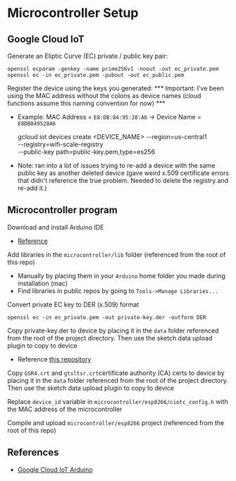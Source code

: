 # Microcontroller Setup

## Google Cloud IoT

Generate an Eliptic Curve (EC) private / public key pair:

    openssl ecparam -genkey -name prime256v1 -noout -out ec_private.pem
    openssl ec -in ec_private.pem -pubout -out ec_public.pem

Register the device using the keys you generated:
*** Important: I've been using the MAC address without the colons as device names (cloud functions assume this naming convention for now) ***
- Example: MAC Address = `E8:DB:84:95:28:A6` -> Device Name = `E8DB849528A6`

    gcloud iot devices create <DEVICE_NAME> --region=us-central1 \
        --registry=wifi-scale-registry \
        --public-key path=public-key.pem,type=es256

- Note: ran into a lot of issues trying to re-add a device with the same public key as another deleted device (gave weird x.509 certificate errors that didn't reference the true problem.  Needed to delete the registry and re-add it.)

## Microcontroller program

Download and install Arduino IDE
  - [Reference](https://www.arduino.cc/en/software)

Add libraries in the `microcontroller/lib` folder (referenced from the root of this repo)
  - Manually by placing them in your `Arduino` home folder you made during installation (mac)
  - Find libraries in public repos by going to `Tools->Manage Libraries...`

Convert private EC key to DER (x.509) format

    openssl ec -in ec_private.pem -out private-key.der -outform DER

Copy private-key.der to device by placing it in the `data` folder referenced from the root of the project directory. Then use the sketch data upload plugin to copy to device
- Reference [this repository](https://github.com/esp8266/arduino-esp8266fs-plugin)

Copy `GSR4.crt` and `gtsltsr.crt`certificate authority (CA) certs to device by placing it in the `data` folder referenced from the root of the project directory. Then use the sketch data upload plugin to copy to device

Replace `device_id` variable in `microcontroller/esp8266/ciotc_config.h` with the MAC address of the microcontroller

Compile and upload `microcontroller/esp8266` project (referenced from the root of this repo)

## References
- [Google Cloud IoT Arduino](https://github.com/GoogleCloudPlatform/google-cloud-iot-arduino)
